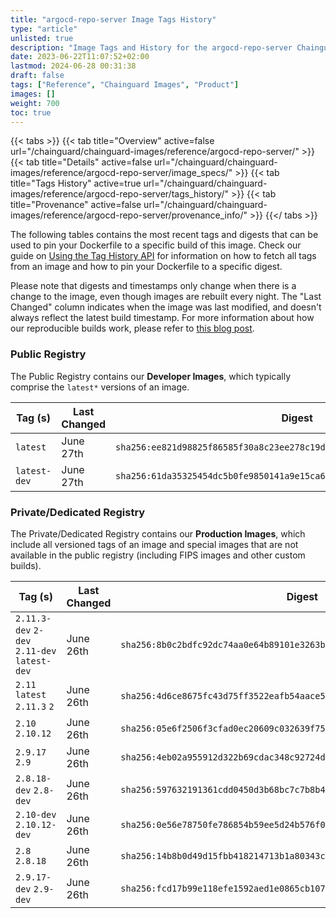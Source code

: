 ```yaml
---
title: "argocd-repo-server Image Tags History"
type: "article"
unlisted: true
description: "Image Tags and History for the argocd-repo-server Chainguard Image"
date: 2023-06-22T11:07:52+02:00
lastmod: 2024-06-28 00:31:38
draft: false
tags: ["Reference", "Chainguard Images", "Product"]
images: []
weight: 700
toc: true
---
```


{{< tabs >}}
{{< tab title="Overview" active=false url="/chainguard/chainguard-images/reference/argocd-repo-server/" >}}
{{< tab title="Details" active=false url="/chainguard/chainguard-images/reference/argocd-repo-server/image_specs/" >}}
{{< tab title="Tags History" active=true url="/chainguard/chainguard-images/reference/argocd-repo-server/tags_history/" >}}
{{< tab title="Provenance" active=false url="/chainguard/chainguard-images/reference/argocd-repo-server/provenance_info/" >}}
{{</ tabs >}}

The following tables contains the most recent tags and digests that can be used to pin your Dockerfile to a specific build of this image. Check our guide on [Using the Tag History API](/chainguard/chainguard-images/using-the-tag-history-api/) for information on how to fetch all tags from an image and how to pin your Dockerfile to a specific digest.

Please note that digests and timestamps only change when there is a change to the image, even though images are rebuilt every night. The "Last Changed" column indicates when the image was last modified, and doesn't always reflect the latest build timestamp. For more information about how our reproducible builds work, please refer to [this blog post](https://www.chainguard.dev/unchained/reproducing-chainguards-reproducible-image-builds).

### Public Registry
The Public Registry contains our **Developer Images**, which typically comprise the `latest*` versions of an image.

| Tag (s)       | Last Changed | Digest                                                                    |
|---------------|--------------|---------------------------------------------------------------------------|
|  `latest`     | June 27th    | `sha256:ee821d98825f86585f30a8c23ee278c19df805db13393d2a0b0598c3472c8be0` |
|  `latest-dev` | June 27th    | `sha256:61da35325454dc5b0fe9850141a9e15ca692436af9f53a70a1a5c51391ee7a3a` |


### Private/Dedicated Registry
The Private/Dedicated Registry contains our **Production Images**, which include all versioned tags of an image and special images that are not available in the public registry (including FIPS images and other custom builds).

| Tag (s)                                       | Last Changed | Digest                                                                    |
|-----------------------------------------------|--------------|---------------------------------------------------------------------------|
|  `2.11.3-dev` `2-dev` `2.11-dev` `latest-dev` | June 26th    | `sha256:8b0c2bdfc92dc74aa0e64b89101e3263b027daf53dab5c4222b95a6ec9f1b89d` |
|  `2.11` `latest` `2.11.3` `2`                 | June 26th    | `sha256:4d6ce8675fc43d75ff3522eafb54aace54a98b7654007479d4456f97cdbb6709` |
|  `2.10` `2.10.12`                             | June 26th    | `sha256:05e6f2506f3cfad0ec20609c032639f757b0a0385bcca8b5fe7d6ec817178304` |
|  `2.9.17` `2.9`                               | June 26th    | `sha256:4eb02a955912d322b69cdac348c92724da0bf6d929b6f59984eade5f7839f6aa` |
|  `2.8.18-dev` `2.8-dev`                       | June 26th    | `sha256:597632191361cdd0450d3b68bc7c7b8b4b04864935b7cf2d3d56d5f707863886` |
|  `2.10-dev` `2.10.12-dev`                     | June 26th    | `sha256:0e56e78750fe786854b59ee5d24b576f0a78e6209bd53cb543125ca3f7718946` |
|  `2.8` `2.8.18`                               | June 26th    | `sha256:14b8b0d49d15fbb418214713b1a80343c0191c951687d56c2efc17a256cf9085` |
|  `2.9.17-dev` `2.9-dev`                       | June 26th    | `sha256:fcd17b99e118efe1592aed1e0865cb1077ccd9f7403183c206abc7f304dda8c2` |

